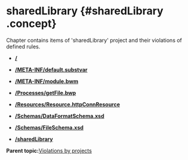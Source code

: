 # sharedLibrary {#sharedLibrary .concept}

Chapter contains items of 'sharedLibrary' project and their violations of defined rules.

-   **[/](../../qa/projects/sharedLibrary/violation1.md)**  

-   **[/META-INF/default.substvar](../../qa/projects/sharedLibrary/violation3.md)**  

-   **[/META-INF/module.bwm](../../qa/projects/sharedLibrary/violation4.md)**  

-   **[/Processes/getFile.bwp](../../qa/projects/sharedLibrary/violation5.md)**  

-   **[/Resources/Resource.httpConnResource](../../qa/projects/sharedLibrary/violation6.md)**  

-   **[/Schemas/DataFormatSchema.xsd](../../qa/projects/sharedLibrary/violation7.md)**  

-   **[/Schemas/FileSchema.xsd](../../qa/projects/sharedLibrary/violation8.md)**  

-   **[/sharedLibrary](../../qa/projects/sharedLibrary/violation2.md)**  


**Parent topic:**[Violations by projects](../../qa/common/violationsByProjects.md)

